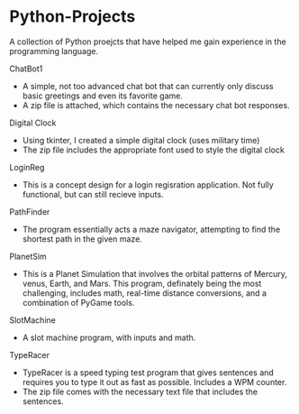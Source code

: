 # Python-Projects
A collection of Python proejcts that have helped me gain experience in the programming language.

ChatBot1
- A simple, not too advanced chat bot that can currently only discuss basic greetings and even its favorite game.
- A zip file is attached, which contains the necessary chat bot responses.

Digital Clock
- Using tkinter, I created a simple digital clock (uses military time)
- The zip file includes the appropriate font used to style the digital clock

LoginReg
- This is a concept design for a login regisration application. Not fully functional, but can still recieve inputs. 

PathFinder
- The program essentially acts a maze navigator, attempting to find the shortest path in the given maze.

PlanetSim
- This is a Planet Simulation that involves the orbital patterns of Mercury, venus, Earth, and Mars. This program, definately being the most challenging,
includes math, real-time distance conversions, and a combination of PyGame tools. 

SlotMachine
- A slot machine program, with inputs and math. 

TypeRacer
- TypeRacer is a speed typing test program that gives sentences and requires you to type it out as fast as possible. Includes a WPM counter.
- The zip file comes with the necessary text file that includes the sentences. 
